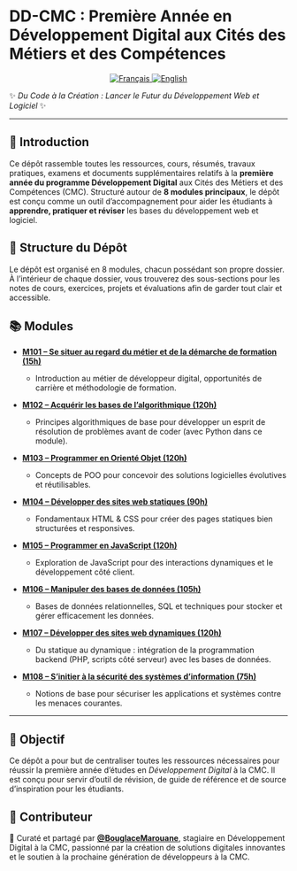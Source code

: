 # DD-CMC : Première Année en Développement Digital aux Cités des Métiers et des Compétences  

<!-- Language Switch Buttons -->
<p align="center">
  <a href="README.md">
    <img alt="Français" src="https://img.shields.io/badge/Français-🇫🇷-red?style=for-the-badge">
  </a>
  <a href="README.en.md">
    <img alt="English" src="https://img.shields.io/badge/English-🇬🇧-blue?style=for-the-badge">
  </a>
</p>

✨ *Du Code à la Création : Lancer le Futur du Développement Web et Logiciel* ✨

---

## 📌 Introduction  
Ce dépôt rassemble toutes les ressources, cours, résumés, travaux pratiques, examens et documents supplémentaires relatifs à la **première année du programme Développement Digital** aux Cités des Métiers et des Compétences (CMC). Structuré autour de **8 modules principaux**, le dépôt est conçu comme un outil d’accompagnement pour aider les étudiants à **apprendre, pratiquer et réviser** les bases du développement web et logiciel.  

## 📂 Structure du Dépôt  
Le dépôt est organisé en 8 modules, chacun possédant son propre dossier. À l’intérieur de chaque dossier, vous trouverez des sous-sections pour les notes de cours, exercices, projets et évaluations afin de garder tout clair et accessible.  

## 📚 Modules  

- [**M101 – Se situer au regard du métier et de la démarche de formation (15h)** ](https://github.com/BouglaceMarouane/DD-CMC/tree/main/M101%20%E2%80%93%20Se%20situer%20au%20regard%20du%20m%C3%A9tier%20et%20de%20la%20d%C3%A9marche%20de%20formation) 
  - Introduction au métier de développeur digital, opportunités de carrière et méthodologie de formation.  

- [**M102 – Acquérir les bases de l’algorithmique (120h)** ](https://github.com/BouglaceMarouane/DD-CMC/tree/main/M102%20-%20Acqu%C3%A9rir%20les%20bases%20de%20l%E2%80%99algorithmique)
  - Principes algorithmiques de base pour développer un esprit de résolution de problèmes avant de coder (avec Python dans ce module).  

- [**M103 – Programmer en Orienté Objet (120h)** ](https://github.com/BouglaceMarouane/DD-CMC/tree/main/M103%20%E2%80%93%20Programmer%20en%20Orient%C3%A9%20Objet)
  - Concepts de POO pour concevoir des solutions logicielles évolutives et réutilisables.  

- [**M104 – Développer des sites web statiques (90h)** ](https://github.com/BouglaceMarouane/DD-CMC/tree/main/M104%20%E2%80%93%20D%C3%A9velopper%20des%20sites%20web%20statiques)  
  - Fondamentaux HTML & CSS pour créer des pages statiques bien structurées et responsives.  

- [**M105 – Programmer en JavaScript (120h)** ](https://github.com/BouglaceMarouane/DD-CMC/tree/main/M105%20%E2%80%93%20Programmer%20en%20JavaScript) 
  - Exploration de JavaScript pour des interactions dynamiques et le développement côté client.  

- [**M106 – Manipuler des bases de données (105h)** ](https://github.com/BouglaceMarouane/DD-CMC/tree/main/M106%20%E2%80%93%20Manipuler%20des%20bases%20de%20donn%C3%A9es)  
  - Bases de données relationnelles, SQL et techniques pour stocker et gérer efficacement les données.  

- [**M107 – Développer des sites web dynamiques (120h)** ](https://github.com/BouglaceMarouane/DD-CMC/tree/main/M107%20%E2%80%93%20D%C3%A9velopper%20des%20sites%20web%20dynamiques)  
  - Du statique au dynamique : intégration de la programmation backend (PHP, scripts côté serveur) avec les bases de données.  

- [**M108 – S’initier à la sécurité des systèmes d’information (75h)** ](https://github.com/BouglaceMarouane/DD-CMC/tree/main/M108%20%E2%80%93%20S%E2%80%99initier%20%C3%A0%20la%20s%C3%A9curit%C3%A9%20des%20syst%C3%A8mes%20d%E2%80%99information)  
  - Notions de base pour sécuriser les applications et systèmes contre les menaces courantes.  

---

## 🎯 Objectif  

Ce dépôt a pour but de centraliser toutes les ressources nécessaires pour réussir la première année d’études en *Développement Digital* à la CMC. Il est conçu pour servir d’outil de révision, de guide de référence et de source d’inspiration pour les étudiants.

## 👤 Contributeur  

🚀 Curaté et partagé par [**@BouglaceMarouane**](https://github.com/BouglaceMarouane), stagiaire en Développement Digital à la CMC, passionné par la création de solutions digitales innovantes et le soutien à la prochaine génération de développeurs à la CMC.
